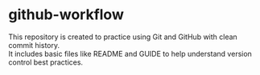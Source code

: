 # github-workflow

This repository is created to practice using Git and GitHub with clean commit history.  
It includes basic files like README and GUIDE to help understand version control best practices.
